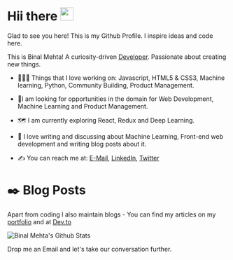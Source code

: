 # Hii there <img src="https://raw.githubusercontent.com/MartinHeinz/MartinHeinz/master/wave.gif" width="30px">
Glad to see you here! This is my Github Profile. I inspire ideas and code here.

This is Binal Mehta! A curiosity-driven [Developer](https://binalmehta277.netlify.app/). Passionate about creating new things.

* 🧑‍🤝‍🧑 Things that I love working on: Javascript, HTML5 & CSS3, Machine learning, Python, Community Building, Product Management.

* 🤝I am looking for opportunities in the domain for  Web Development, Machine Learning and Product Management.

* 🗺️ I am currently exploring React, Redux and Deep Learning.

* 💬 I love writing and discussing about Machine Learning, Front-end web development and writing blog posts about it.

* ✍️ You can reach me at: [E-Mail](binalmehta354@gmail.com), [LinkedIn](https://www.linkedin.com/in/binalmehta/), [Twitter](https://twitter.com/MehtaBinal277)

# ✒️ Blog Posts
Apart from coding I also maintain blogs - You can find my articles on my [portfolio](https://binalmehta277.netlify.app/) and at [Dev.to](https://dev.to/binalmehta)


![Binal Mehta's Github Stats](https://github-readme-stats.vercel.app/api?username=BinalMehta&show_icons=true&theme=dark)

Drop me an Email and let's take our conversation further.
